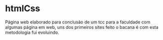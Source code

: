 # htmlCss
Página web elaborado para conclusão de um tcc para a faculdade com algumas página em web, uns dos primeiros sites feito o bacana é com esta metodologia fui evoluindo.
